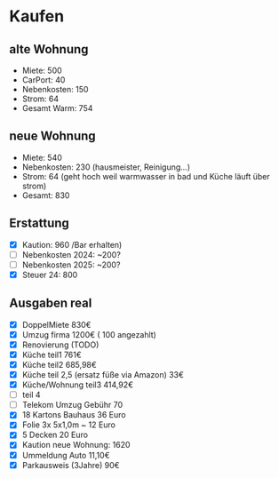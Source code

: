 # Kaufen

## alte Wohnung

- Miete: 500
- CarPort: 40
- Nebenkosten: 150
- Strom: 64
- Gesamt Warm: 754

## neue Wohnung

- Miete: 540
- Nebenkosten: 230 (hausmeister, Reinigung...)
- Strom: 64 (geht hoch weil warmwasser in bad und Küche läuft über strom)
- Gesamt: 830

## Erstattung

- [x] Kaution: 960 /Bar erhalten)
- [ ] Nebenkosten 2024: ~200?
- [ ] Nebenkosten 2025: ~200?
- [x] Steuer 24: 800

## Ausgaben real

- [x] DoppelMiete 830€
- [x] Umzug firma 1200€ ( 100 angezahlt)
- [x] Renovierung (TODO)
- [x] Küche teil1 761€
- [x] Küche teil2 685,98€
- [x] Küche teil 2,5 (ersatz füße via Amazon) 33€
- [x] Küche/Wohnung teil3 414,92€
- [ ] teil 4
- [ ] Telekom Umzug Gebühr 70
- [x] 18 Kartons Bauhaus 36 Euro
- [x] Folie 3x 5x1,0m ~ 12 Euro
- [x] 5 Decken 20 Euro
- [x] Kaution neue Wohnung: 1620
- [x] Ummeldung Auto 11,10€
- [x] Parkausweis (3Jahre) 90€
